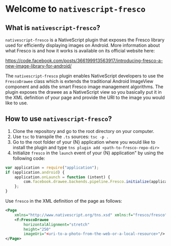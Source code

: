 # Welcome to `nativescript-fresco`

## What is `nativescript-fresco`?
`nativescript-fresco` is a NativeScript plugin that exposes the Fresco library used for efficiently displaying images on Android. More information about what Fresco is and how it works is available on its official website here:

https://code.facebook.com/posts/366199913563917/introducing-fresco-a-new-image-library-for-android/

The `nativescript-fresco` plugin enables NativeScript developers to use the `FrescoDrawee` class which is extends the traditional Android ImageView component and adds the smart Fresco image management algorithms. The plugin exposes the drawee as a NativeScript view so you basically put it in the XML definition of your page and provide the URI to the image you would like to use.

## How to use `nativescript-fresco`?
1. Clone the repository and go to the root directory on your computer.
2. Use `tsc` to transpile the `.ts` sources: `tsc -p .`
3. Go to the root folder of your {N} application where you would like to install the plugin and type `tns plugin add <path-to-fresco-repo-dir>`
4. Initialize `fresco` in the `launch` event of your {N} application" by using the following code:
```JavaScript
var application = require("application");
if (application.android) {
    application.onLaunch = function (intent) {
        com.facebook.drawee.backends.pipeline.Fresco.initialize(application.android.context);
    };
}
```
Use `fresco` in the XML definition of the page as follows:
```XML
<Page
    xmlns="http://www.nativescript.org/tns.xsd" xmlns:f="fresco/fresco">
    <f:FrescoDrawee
        horizontalAlignment="stretch"
        height="250"
        imageUri="<uri-to-a-photo-from-the-web-or-a-local-resource>"/>
</Page>
```
